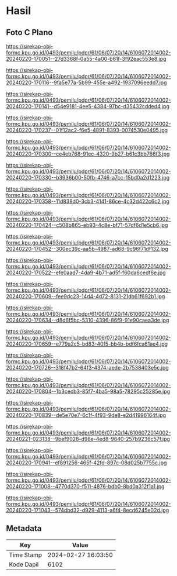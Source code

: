 # Hasil

## Foto C Plano

https://sirekap-obj-formc.kpu.go.id/0493/pemilu/pdpr/61/06/07/20/14/6106072014002-20240220-170051--27d3368f-0a55-4a00-b61f-3f92eac553e8.jpg

https://sirekap-obj-formc.kpu.go.id/0493/pemilu/pdpr/61/06/07/20/14/6106072014002-20240220-170116--9fa5e77a-5b99-455e-a492-1937096eedd7.jpg

https://sirekap-obj-formc.kpu.go.id/0493/pemilu/pdpr/61/06/07/20/14/6106072014002-20240220-170141--d54e9181-4ee5-4384-97bc-d35432cdded4.jpg

https://sirekap-obj-formc.kpu.go.id/0493/pemilu/pdpr/61/06/07/20/14/6106072014002-20240220-170237--01f12ac2-f6e5-4891-8393-0074530e0495.jpg

https://sirekap-obj-formc.kpu.go.id/0493/pemilu/pdpr/61/06/07/20/14/6106072014002-20240220-170300--ce4eb768-91ec-4320-9b27-b61c3bb766f3.jpg

https://sirekap-obj-formc.kpu.go.id/0493/pemilu/pdpr/61/06/07/20/14/6106072014002-20240220-170330--b3936b00-50fb-4746-a7cc-15bd0a2d1223.jpg

https://sirekap-obj-formc.kpu.go.id/0493/pemilu/pdpr/61/06/07/20/14/6106072014002-20240220-170358--11d838d0-3cb3-4141-86ce-4c32d422c6c2.jpg

https://sirekap-obj-formc.kpu.go.id/0493/pemilu/pdpr/61/06/07/20/14/6106072014002-20240220-170424--c508b865-eb93-4c8e-bf71-57df6d1e5cb6.jpg

https://sirekap-obj-formc.kpu.go.id/0493/pemilu/pdpr/61/06/07/20/14/6106072014002-20240220-170452--300ec39c-aa5b-4987-ad68-9c96f71df132.jpg

https://sirekap-obj-formc.kpu.go.id/0493/pemilu/pdpr/61/06/07/20/14/6106072014002-20240220-170522--efe0aad7-4da9-4b71-ad5f-f60da6cedf6e.jpg

https://sirekap-obj-formc.kpu.go.id/0493/pemilu/pdpr/61/06/07/20/14/6106072014002-20240220-170609--fee9dc23-14d4-4d72-8131-21db61f692b1.jpg

https://sirekap-obj-formc.kpu.go.id/0493/pemilu/pdpr/61/06/07/20/14/6106072014002-20240220-170634--d8d6f5bc-5310-4396-86f9-91e90caea3de.jpg

https://sirekap-obj-formc.kpu.go.id/0493/pemilu/pdpr/61/06/07/20/14/6106072014002-20240220-170659--e779a2c5-bd83-40f5-bb4b-bdf6fca61ae4.jpg

https://sirekap-obj-formc.kpu.go.id/0493/pemilu/pdpr/61/06/07/20/14/6106072014002-20240220-170726--318f47b2-64f3-4374-aede-2b7538403e5c.jpg

https://sirekap-obj-formc.kpu.go.id/0493/pemilu/pdpr/61/06/07/20/14/6106072014002-20240220-170804--1b3cedb3-85f7-4ba5-98a5-78295c25285e.jpg

https://sirekap-obj-formc.kpu.go.id/0493/pemilu/pdpr/61/06/07/20/14/6106072014002-20240220-170839--de5e70e7-6c1f-4f93-9de8-e2d41996164f.jpg

https://sirekap-obj-formc.kpu.go.id/0493/pemilu/pdpr/61/06/07/20/14/6106072014002-20240221-023138--9bef9028-d98e-4ed8-9640-257b9236c57f.jpg

https://sirekap-obj-formc.kpu.go.id/0493/pemilu/pdpr/61/06/07/20/14/6106072014002-20240220-170941--ef891256-465f-42fd-897c-08d025b7755c.jpg

https://sirekap-obj-formc.kpu.go.id/0493/pemilu/pdpr/61/06/07/20/14/6106072014002-20240220-171008--4770d370-f511-4876-bdb0-8bd0a312f1a1.jpg

https://sirekap-obj-formc.kpu.go.id/0493/pemilu/pdpr/61/06/07/20/14/6106072014002-20240220-171043--574dbd32-d929-4113-a6f4-8ecd6245e02d.jpg


## Metadata

| Key        | Value               |
| ---------- | ------------------- |
| Time Stamp | 2024-02-27 16:03:50 |
| Kode Dapil | 6102                |



